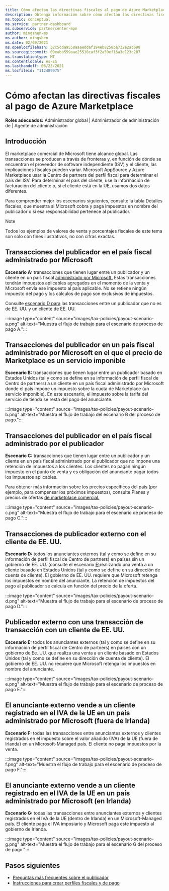 ```yaml
---
title: Cómo afectan las directivas fiscales al pago de Azure Marketplace
description: Obtenga información sobre cómo afectan las directivas fiscales al pago Azure Marketplace.
ms.topic: conceptual
ms.service: partner-dashboard
ms.subservice: partnercenter-mpn
author: mingshen-ms
ms.author: mingshen
ms.date: 02/09/2021
ms.openlocfilehash: 32c5cda9558aaaeddaf194eb8258ba732e2ac698
ms.sourcegitcommit: 09eabb559aae25518caf3f2a59ef16a3e123c207
ms.translationtype: MT
ms.contentlocale: es-ES
ms.lasthandoff: 06/23/2021
ms.locfileid: "112489975"
---
```

# <a name="how-tax-policies-affect-payout-for-azure-marketplace"></a>Cómo afectan las directivas fiscales al pago de Azure Marketplace

**Roles adecuados:** Administrador global | Administrador de administración de | Agente de administración

## <a name="introduction"></a>Introducción

El marketplace comercial de Microsoft tiene alcance global. Las transacciones se producen a través de fronteras y, en función de dónde se encuentran el proveedor de software independiente (ISV) y el cliente, las implicaciones fiscales pueden variar. Microsoft AppSource y Azure Marketplace usar la Centro de partners del perfil fiscal para determinar el país del ISV. Para determinar el país del cliente, use la información de facturación del cliente o, si el cliente está en la UE, usamos dos datos diferentes.

Para comprender mejor los escenarios [](tax-details-marketplace.md) siguientes, consulte la tabla Detalles fiscales, que muestra si Microsoft cobra y paga impuestos en nombre del publicador o si esa responsabilidad pertenece al publicador.

> [!NOTE]
> Todos los ejemplos de valores de venta y porcentajes fiscales de este tema son solo con fines ilustrativos, no con cifras exactas.

## <a name="publisher-transacts-in-microsoft-managed-tax-country"></a>Transacciones del publicador en el país fiscal administrado por Microsoft

**Escenario A:** transacciones que tienen lugar entre un publicador y un cliente en un país fiscal [administrado por Microsoft.](tax-details-marketplace.md#microsoft-managed-countries) Estas transacciones tendrán impuestos aplicables agregados en el momento de la venta y Microsoft envía ese impuesto al país aplicable. No se retiene ningún impuesto del pago y los cálculos de pago son exclusivos de impuestos.

Consulte [escenario D para](#foreign-publisher-transacts-with-us-customer) las transacciones entre un publicador que no es de EE. UU. y un cliente de EE. UU.

:::image type="content" source="images/tax-policies/payout-scenario-a.png" alt-text="Muestra el flujo de trabajo para el escenario de proceso de pago A.":::

## <a name="publisher-transacts-in-microsoft-managed-tax-country-where-marketplace-fee-is-taxable-service"></a>Transacciones del publicador en un país fiscal administrado por Microsoft en el que el precio de Marketplace es un servicio imponible

**Escenario B:** transacciones que tienen lugar entre un publicador basado en Estados Unidos (tal y como se define en su información de perfil fiscal de Centro de partners) a un cliente en un país fiscal administrado por Microsoft donde el país impone un impuesto sobre la cuota de Marketplace (un servicio imponible). En este escenario, el impuesto sobre la tarifa del servicio de tienda se resta del pago del anunciante.

:::image type="content" source="images/tax-policies/payout-scenario-b.png" alt-text="Muestra el flujo de trabajo del escenario B del proceso de pago.":::

## <a name="publisher-transacts-in-publisher-managed-tax-country"></a>Transacciones del publicador en el país fiscal administrado por el publicador

**Escenario C:** transacciones que tienen lugar entre un publicador y un cliente en un país fiscal administrado por el publicador que no impone una retención de impuestos a los clientes. Los clientes no pagan ningún impuesto en el punto de venta y es obligación del anunciante pagar todos los impuestos aplicables.

Para obtener más información sobre los precios específicos del país (por ejemplo, para compensar los próximos impuestos), consulte Planes y precios de ofertas [de marketplace comercial.](/azure/marketplace/plans-pricing#custom-prices)

:::image type="content" source="images/tax-policies/payout-scenario-c.png" alt-text="Muestra el flujo de trabajo para el escenario de proceso de pago C.":::

## <a name="foreign-publisher-transacts-with-us-customer"></a>Transacciones de publicador externo con el cliente de EE. UU.

**Escenario D:** todos los anunciantes externos (tal y como se define en su información de perfil fiscal de Centro de partners) en países sin un gobierno de EE. UU. (consulte el escenario [E)](#foreign-publisher-with-a-treaty-transacts-with-us-customer)realizando una venta a un cliente basado en Estados Unidos (tal y como se define en su dirección de cuenta de cliente). El gobierno de EE. UU. requiere que Microsoft retenga los impuestos en nombre del anunciante. La retención de impuestos del pago al publicador se calcula en función del precio de la oferta.

:::image type="content" source="images/tax-policies/payout-scenario-d.png" alt-text="Muestra el flujo de trabajo para el escenario de proceso de pago D.":::

## <a name="foreign-publisher-with-a-treaty-transacts-with-us-customer"></a>Publicador externo con una transacción de transacción con un cliente de EE. UU.

**Escenario E:** todos los anunciantes externos (tal y como se define en su información de perfil fiscal de Centro de partners) en países con un gobierno de Ee. UU. que realiza una venta a un cliente basado en Estados Unidos (tal y como se define en su dirección de cuenta de cliente). El gobierno de EE. UU. no requiere que Microsoft retenga los impuestos en nombre del anunciante.

:::image type="content" source="images/tax-policies/payout-scenario-e.png" alt-text="Muestra el flujo de trabajo para el escenario de proceso de pago E.":::

## <a name="foreign-publisher-sells-to-an-eu-vat-registered-customer-in-a-microsoft-managed-country-outside-ireland"></a>El anunciante externo vende a un cliente registrado en el IVA de la UE en un país administrado por Microsoft (fuera de Irlanda)

**Escenario F:** todas las transacciones entre anunciantes externos y clientes registrados en el impuesto sobre el valor añadido (IVA) de la UE (fuera de Irlanda) en un Microsoft-Managed país. El cliente no paga impuestos por la venta.

:::image type="content" source="images/tax-policies/payout-scenario-f.png" alt-text="Muestra el flujo de trabajo para el escenario de proceso de pago F.":::

## <a name="foreign-publisher-sells-to-an-eu-vat-registered-customer-in-a-microsoft-managed-country-in-ireland"></a>El anunciante externo vende a un cliente registrado en el IVA de la UE en un país administrado por Microsoft (en Irlanda)

**Escenario G:** todas las transacciones entre anunciantes externos y clientes registrados en el IVA de la UE (dentro de Irlanda) en un Microsoft-Managed país. El cliente paga el IVA imposiario y Microsoft paga este impuesto al gobierno de Irlanda.

:::image type="content" source="images/tax-policies/payout-scenario-g.png" alt-text="Muestra el flujo de trabajo para el escenario G del proceso de pago.":::

## <a name="next-steps"></a>Pasos siguientes

- [Preguntas más frecuentes sobre el publicador](/azure/marketplace/marketplace-faq-publisher-guide)
- [Instrucciones para crear perfiles fiscales y de pago](./set-up-your-payout-account.md?context=%2fazure%2fmarketplace%2fcontext%2fcontext#create-a-payment-profile)
